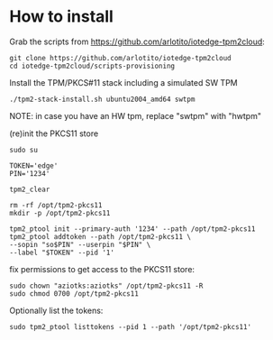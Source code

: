 # How to install

Grab the scripts from https://github.com/arlotito/iotedge-tpm2cloud:
```
git clone https://github.com/arlotito/iotedge-tpm2cloud
cd iotedge-tpm2cloud/scripts-provisioning
```

Install the TPM/PKCS#11 stack including a simulated SW TPM
```
./tpm2-stack-install.sh ubuntu2004_amd64 swtpm
```
NOTE: in case you have an HW tpm, replace "swtpm" with "hwtpm"

(re)init the PKCS11 store
```
sudo su

TOKEN='edge'
PIN='1234'

tpm2_clear

rm -rf /opt/tpm2-pkcs11
mkdir -p /opt/tpm2-pkcs11

tpm2_ptool init --primary-auth '1234' --path /opt/tpm2-pkcs11
tpm2_ptool addtoken --path /opt/tpm2-pkcs11 \
--sopin "so$PIN" --userpin "$PIN" \
--label "$TOKEN" --pid '1'
```

fix permissions to get access to the PKCS11 store:
```
sudo chown "aziotks:aziotks" /opt/tpm2-pkcs11 -R
sudo chmod 0700 /opt/tpm2-pkcs11
```

Optionally list the tokens:
```
sudo tpm2_ptool listtokens --pid 1 --path '/opt/tpm2-pkcs11'
```